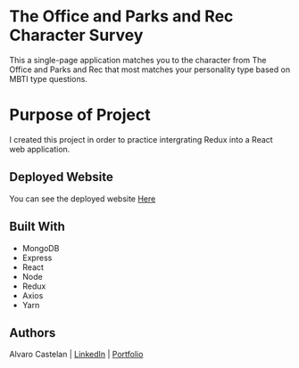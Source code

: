 
# The Office and Parks and Rec Character Survey
This a single-page application matches you to the character from The Office and Parks and Rec that most matches your personality type based on MBTI type questions.

# Purpose of Project
I created this project in order to practice intergrating Redux into a React web application. 

## Deployed Website
You can see the deployed website [Here](https://gentle-escarpment-99587.herokuapp.com/)

## Built With
+ MongoDB 
+ Express
+ React
+ Node
+ Redux 
+ Axios
+ Yarn

## Authors
Alvaro Castelan | [LinkedIn](https://www.linkedin.com/in/alvarocastelan) | [Portfolio](alvarocastelan.com)



